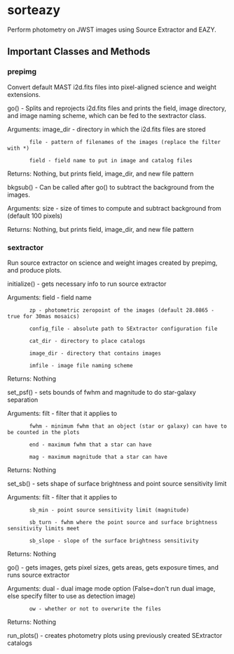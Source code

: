 # sorteazy
Perform photometry on JWST images using Source Extractor and EAZY.

## Important Classes and Methods

### prepimg

Convert default MAST i2d.fits files into pixel-aligned science and weight extensions.

go() - Splits and reprojects i2d.fits files and prints the field, image directory, and image naming scheme, which can be fed to the sextractor class.

Arguments: image_dir - directory in which the i2d.fits files are stored
           
           file - pattern of filenames of the images (replace the filter with *)
           
           field - field name to put in image and catalog files

Returns: Nothing, but prints field, image_dir, and new file pattern


bkgsub() - Can be called after go() to subtract the background from the images.

Arguments: size - size of times to compute and subtract background from (default 100 pixels)

Returns: Nothing, but prints field, image_dir, and new file pattern


### sextractor

Run source extractor on science and weight images created by prepimg, and produce plots.

initialize() - gets necessary info to run source extractor

Arguments: field - field name
           
           zp - photometric zeropoint of the images (default 28.0865 - true for 30mas mosaics)
           
           config_file - absolute path to SExtractor configuration file
           
           cat_dir - directory to place catalogs
           
           image_dir - directory that contains images
           
           imfile - image file naming scheme

Returns: Nothing

set_psf() - sets bounds of fwhm and magnitude to do star-galaxy separation

Arguments: filt - filter that it applies to
           
           fwhm - minimum fwhm that an object (star or galaxy) can have to be counted in the plots
           
           end - maximum fwhm that a star can have
           
           mag - maximum magnitude that a star can have

Returns: Nothing

set_sb() - sets shape of surface brightness and point source sensitivity limit

Arguments: filt - filter that it applies to
           
           sb_min - point source sensitivity limit (magnitude)
           
           sb_turn - fwhm where the point source and surface brightness sensitivity limits meet
           
           sb_slope - slope of the surface brightness sensitivity

Returns: Nothing

go() - gets images, gets pixel sizes, gets areas, gets exposure times, and runs source extractor

Arguments: dual - dual image mode option (False=don't run dual image, else specify filter to use as detection image)
           
           ow - whether or not to overwrite the files

Returns: Nothing

run_plots() - creates photometry plots using previously created SExtractor catalogs
           
